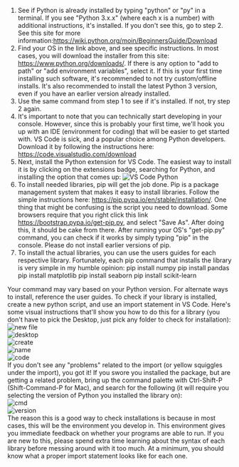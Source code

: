 1. See if Python is already installed by typing "python" or "py" in a terminal. If you see "Python 3.x.x" (where each x is a number) with additional instructions, it's installed. If you don't see this, go to step 2. See this site for more information:https://wiki.python.org/moin/BeginnersGuide/Download
2. Find your OS in the link above, and see specific instructions. In most cases, you will download the installer from this site: https://www.python.org/downloads/. If there is any option to "add to path" or "add environment variables", select it. If this is your first time installing such software, it's recommended to not try custom/offline installs. It's also recommended to install the latest Python 3 version, even if you have an earlier version already installed.
3. Use the same command from step 1 to see if it's installed. If not, try step 2 again.
4. It's important to note that you can technically start developing in your console. However, since this is probably your first time, we'll hook you up with an IDE (environment for coding) that will be easier to get started with. VS Code is sick, and a popular choice among Python developers. Download it by following the instructions here: https://code.visualstudio.com/download
5. Next, install the Python extension for VS Code. The easiest way to install it is by clicking on the extensions badge, searching for Python, and installing the option that comes up: ![VS Code Python](vscodepython.png)
6. To install needed libraries, pip will get the job done. Pip is a package management system that makes it easy to install libraries. Follow the simple instructions here: https://pip.pypa.io/en/stable/installation/. One thing that might be confusing is the script you need to download. Some browsers require that you right click this link https://bootstrap.pypa.io/get-pip.py, and select "Save As". After doing this, it should be cake from there. After running your OS's "get-pip.py" command, you can check if it works by simply typing "pip" in the console. Please do not install earlier versions of pip.
7. To install the actual libraries, you can use the users guides for each respective library. Fortunately, each pip command that installs the library is very simple in my humble opinion:
pip install numpy
pip install pandas
pip install matplotlib
pip install seaborn
pip install scikit-learn

Your command may vary based on your Python version. For alternate ways to install, reference the user guides. To check if your library is installed, create a new python script, and use an import statement in VS Code. Here's some visual instructions that'll show you how to do this for a library (you don't have to pick the Desktop, just pick any folder to check for installation):\
![new file](newfile.png)\
![desktop](desktop.png)\
![create](create.png)\
![name](name.png)\
![code](code.png)\
If you don't see any "problems" related to the import (or yellow squiggles under the import), you got it! If you swore you installed the package, but are getting a related problem, bring up the command palette with Ctrl-Shift-P (Shift-Command-P for Mac), and search for the following (it will require you selecting the version of Python you installed the library on):\
![cmd](cmd.png)\
![version](version.png)\
The reason this is a good way to check installations is because in most cases, this will be the environment you develop in. This environment gives you immediate feedback on whether your programs are able to run. If you are new to this, please spend extra time learning about the syntax of each library before messing around with it too much. At a minimum, you should know what a proper import statement looks like for each one.
